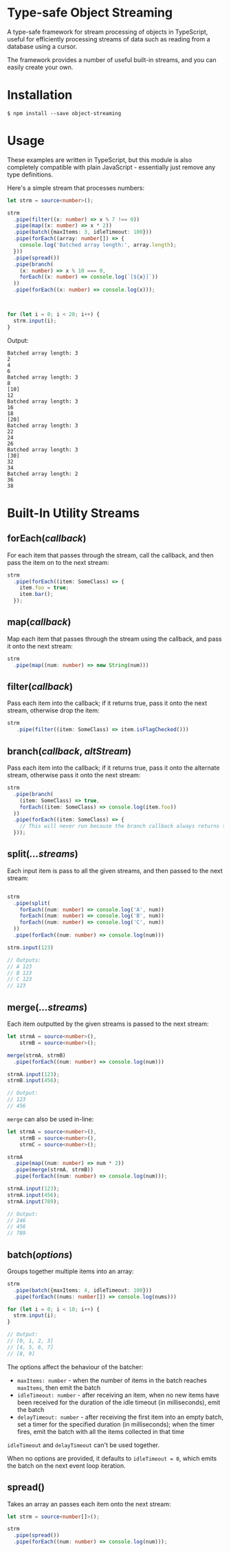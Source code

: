 # Type-safe Object Streaming

A type-safe framework for stream processing of objects in TypeScript, useful for efficiently processing streams of data such as reading from a database using a cursor.

The framework provides a number of useful built-in streams, and you can easily create your own.

# Installation

`$ npm install --save object-streaming`

# Usage

These examples are written in TypeScript, but this module is also completely compatible with plain JavaScript - essentially just remove any type definitions.

Here's a simple stream that processes numbers:

```typescript
let strm = source<number>();

strm
  .pipe(filter((x: number) => x % 7 !== 0))
  .pipe(map((x: number) => x * 2))
  .pipe(batch({maxItems: 3, idleTimeout: 100}))
  .pipe(forEach((array: number[]) => {
    console.log('Batched array length:', array.length);
  }))
  .pipe(spread())
  .pipe(branch(
    (x: number) => x % 10 === 0,
    forEach((x: number) => console.log(`[${x}]`))
  ))
  .pipe(forEach((x: number) => console.log(x)));



for (let i = 0; i < 20; i++) {
  strm.input(i);
}
```

Output:

```
Batched array length: 3
2
4
6
Batched array length: 3
8
[10]
12
Batched array length: 3
16
18
[20]
Batched array length: 3
22
24
26
Batched array length: 3
[30]
32
34
Batched array length: 2
36
38
```

# Built-In Utility Streams

## forEach(*callback*)

For each item that passes through the stream, call the callback, and then pass the item on to the next stream:

```typescript
strm
  .pipe(forEach((item: SomeClass) => {
	item.foo = true;
    item.bar();
  });
```

## map(*callback*)

Map each item that passes through the stream using the callback, and pass it onto the next stream:

```typescript
strm
  .pipe(map((num: number) => new String(num)))
```

## filter(*callback*)

Pass each item into the callback; if it returns true, pass it onto the next stream, otherwise drop the item:

```typescript
strm
   .pipe(filter((item: SomeClass) => item.isFlagChecked()))
```

## branch(*callback*, *altStream*)

Pass each item into the callback; if it returns true, pass it onto the alternate stream, otherwise pass it onto the next stream:

```typescript
strm
  .pipe(branch(
	(item: SomeClass) => true,
	forEach((item: SomeClass) => console.log(item.foo))
  ))
  .pipe(forEach((item: SomeClass) => {
	// This will never run because the branch callback always returns true!
  }));
```

## split(*...streams*)

Each input item is pass to all the given streams, and then passed to the next stream:

```typescript

strm
  .pipe(split(
	forEach((num: number) => console.log('A', num))
	forEach((num: number) => console.log('B', num))
	forEach((num: number) => console.log('C', num))
  ))
  .pipe(forEach((num: number) => console.log(num)))

strm.input(123)

// Outputs:
// A 123
// B 123
// C 123
// 123
```

## merge(*...streams*)

Each item outputted by the given streams is passed to the next stream:

```typescript
let strmA = source<number>(),
	strmB = source<number>();

merge(strmA, strmB)
  .pipe(forEach((num: number) => console.log(num)))

strmA.input(123);
strmB.input(456);

// Output:
// 123
// 456
```

`merge` can also be used in-line:

```typescript
let strmA = source<number>(),
	strmB = source<number>(),
	strmC = source<number>();

strmA
  .pipe(map((num: number) => num * 2))
  .pipe(merge(strmA, strmB))
  .pipe(forEach((num: number) => console.log(num)));

strmA.input(123);
strmA.input(456);
strmA.input(789);

// Output:
// 246
// 456
// 789
```

## batch(*options*)

Groups together multiple items into an array:

```typescript
strm
  .pipe(batch({maxItems: 4, idleTimeout: 100}))
  .pipe(forEach((nums: number[]) => console.log(nums)))

for (let i = 0; i < 10; i++) {
  strm.input(i);
}

// Output:
// [0, 1, 2, 3]
// [4, 5, 6, 7]
// [8, 9]
```

The options affect the behaviour of the batcher:

- `maxItems: number` - when the number of items in the batch reaches `maxItems`, then emit the batch
- `idleTimeout: number`  - after receiving an item, when no new items have been received for the duration of the idle timeout (in milliseconds), emit the batch
- `delayTimeout: number` - after receiving the first item into an empty batch, set a timer for the specified duration (in milliseconds); when the timer fires, emit the batch with all the items collected in that time

`idleTimeout` and `delayTimeout` can't be used together.

When no options are provided, it defaults to `idleTimeout = 0`, which emits the batch on the next event loop iteration.

## spread()

Takes an array an passes each item onto the next stream:

```typescript
let strm = source<number[]>();

strm
  .pipe(spread())
  .pipe(forEach((num: number) => console.log(num)));
```
